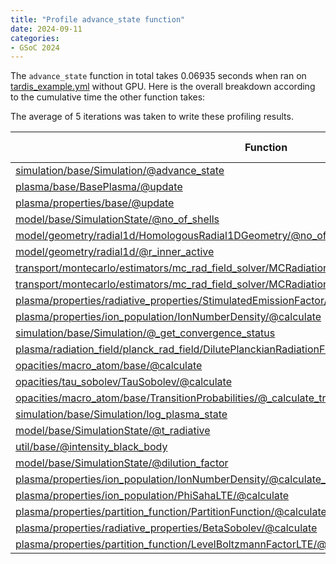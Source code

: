 ```yaml
---
title: "Profile advance_state function"
date: 2024-09-11
categories:
- GSoC 2024
---
```


The `advance_state` function in total takes 0.06935 seconds when ran on [tardis_example.yml](https://raw.githubusercontent.com/tardis-sn/tardis/master/docs/tardis_example.yml) without GPU. Here is the overall breakdown according to the cumulative time the other function takes: 

The average of 5 iterations was taken to write these profiling results. 


| Function | Time (seconds) | Calls |
|----------|----------------|-------|
| [simulation/base/Simulation/@advance_state](https://github.com/tardis-sn/tardis/blob/be4ec9a4f9423392bc1aa4a6f3316267faa70093/tardis/simulation/base.py#L274) | 0.06935 | 1 |
| [plasma/base/BasePlasma/@update](https://github.com/tardis-sn/tardis/blob/be4ec9a4f9423392bc1aa4a6f3316267faa70093/tardis/plasma/base.py#L183) | 0.03575 | 1 |
| [plasma/properties/base/@update](https://github.com/tardis-sn/tardis/blob/b08981d7bb6bb7955e285ea8973361e3874079a2/tardis/plasma/properties/base.py#L98) | 0.03508 | 15 |
| [model/base/SimulationState/@no_of_shells](https://github.com/tardis-sn/tardis/blob/be4ec9a4f9423392bc1aa4a6f3316267faa70093/tardis/model/base.py#L270) | 0.01342 | 4 |
| [model/geometry/radial1d/HomologousRadial1DGeometry/@no_of_shells_active](https://github.com/tardis-sn/tardis/blob/be4ec9a4f9423392bc1aa4a6f3316267faa70093/tardis/model/geometry/radial1d.py#L166) | 0.01341 | 4 |
| [model/geometry/radial1d/@r_inner_active](https://github.com/tardis-sn/tardis/blob/b08981d7bb6bb7955e285ea8973361e3874079a2/tardis/model/geometry/radial1d.py#L127) | 0.01338 | 4 |
|[transport/montecarlo/estimators/mc_rad_field_solver/MCRadiationFieldPropertiesSolver/@solve](https://github.com/tardis-sn/tardis/blob/be4ec9a4f9423392bc1aa4a6f3316267faa70093/tardis/transport/montecarlo/estimators/mc_rad_field_solver.py#L30)| 0.009866 | 1 |
|[transport/montecarlo/estimators/mc_rad_field_solver/MCRadiationFieldPropertiesSolver/@estimate_jblues](https://github.com/tardis-sn/tardis/blob/be4ec9a4f9423392bc1aa4a6f3316267faa70093/tardis/transport/montecarlo/estimators/mc_rad_field_solver.py#L90)| 0.00947 | 1 |
|[plasma/properties/radiative_properties/StimulatedEmissionFactor/@calculate](https://github.com/tardis-sn/tardis/blob/be4ec9a4f9423392bc1aa4a6f3316267faa70093/tardis/plasma/properties/radiative_properties.py#L70) | 0.00938 | 1 |
| [plasma/properties/ion_population/IonNumberDensity/@calculate](https://github.com/tardis-sn/tardis/blob/be4ec9a4f9423392bc1aa4a6f3316267faa70093/tardis/plasma/properties/ion_population.py#L338) | 0.007314 | 1 |
| [simulation/base/Simulation/@_get_convergence_status](https://github.com/tardis-sn/tardis/blob/260207cb7cee6829390d77fbf48de53843818f09/tardis/simulation/base.py#L238) | 0.006603 | 1 |
| [plasma/radiation_field/planck_rad_field/DilutePlanckianRadiationField/@calculate_mean_intensity](https://github.com/tardis-sn/tardis/blob/be4ec9a4f9423392bc1aa4a6f3316267faa70093/tardis/plasma/radiation_field/planck_rad_field.py#L58) | 0.006499 | 2 |
| [opacities/macro_atom/base/@calculate](https://github.com/tardis-sn/tardis/blob/b08981d7bb6bb7955e285ea8973361e3874079a2/tardis/opacities/macro_atom/base.py#L250) | 0.005941 | 1 |
| [opacities/tau_sobolev/TauSobolev/@calculate](https://github.com/tardis-sn/tardis/blob/be4ec9a4f9423392bc1aa4a6f3316267faa70093/tardis/opacities/tau_sobolev.py#L104) | 0.005737 | 1 |
| [opacities/macro_atom/base/TransitionProbabilities/@_calculate_transition_probability](https://github.com/tardis-sn/tardis/blob/be4ec9a4f9423392bc1aa4a6f3316267faa70093/tardis/opacities/macro_atom/base.py#L110) | 0.00566 | 1 |
| [simulation/base/Simulation/log_plasma_state](https://github.com/tardis-sn/tardis/blob/260207cb7cee6829390d77fbf48de53843818f09/tardis/simulation/base.py#L591) | 0.005141 | 1 |
| [model/base/SimulationState/@t_radiative](https://github.com/tardis-sn/tardis/blob/260207cb7cee6829390d77fbf48de53843818f09/tardis/model/base.py#L155) | 0.004315 | 1 |
| [util/base/@intensity_black_body](https://github.com/tardis-sn/tardis/blob/260207cb7cee6829390d77fbf48de53843818f09/tardis/util/base.py#L294) | 0.0041 | 2 |
| [model/base/SimulationState/@dilution_factor](https://github.com/tardis-sn/tardis/blob/260207cb7cee6829390d77fbf48de53843818f09/tardis/model/base.py#L137) | 0.002933 | 1 |
| [plasma/properties/ion_population/IonNumberDensity/@calculate_with_n_electron](https://github.com/tardis-sn/tardis/blob/260207cb7cee6829390d77fbf48de53843818f09/tardis/plasma/properties/ion_population.py#L297) | 0.001948 | 5 |
| [plasma/properties/ion_population/PhiSahaLTE/@calculate](https://github.com/tardis-sn/tardis/blob/260207cb7cee6829390d77fbf48de53843818f09/tardis/plasma/properties/ion_population.py#L57) | 0.001855 | 1 |
| [plasma/properties/partition_function/PartitionFunction/@calculate](https://github.com/tardis-sn/tardis/blob/260207cb7cee6829390d77fbf48de53843818f09/tardis/plasma/properties/partition_function.py#L376) | 0.001827 | 1 |
| [plasma/properties/radiative_properties/BetaSobolev/@calculate](https://github.com/tardis-sn/tardis/blob/260207cb7cee6829390d77fbf48de53843818f09/tardis/plasma/properties/radiative_properties.py#L133) | 0.001271 | 1 |
| [plasma/properties/partition_function/LevelBoltzmannFactorLTE/@calculate](https://github.com/tardis-sn/tardis/blob/260207cb7cee6829390d77fbf48de53843818f09/tardis/plasma/properties/partition_function.py#L42) | 0.0006863 | 1 |
